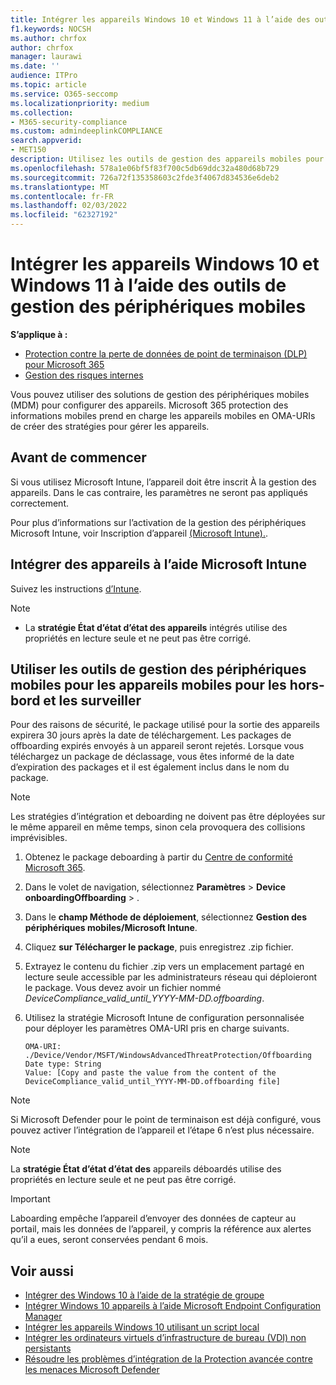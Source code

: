 ```yaml
---
title: Intégrer les appareils Windows 10 et Windows 11 à l’aide des outils de gestion des périphériques mobiles
f1.keywords: NOCSH
ms.author: chrfox
author: chrfox
manager: laurawi
ms.date: ''
audience: ITPro
ms.topic: article
ms.service: O365-seccomp
ms.localizationpriority: medium
ms.collection:
- M365-security-compliance
ms.custom: admindeeplinkCOMPLIANCE
search.appverid:
- MET150
description: Utilisez les outils de gestion des appareils mobiles pour déployer le package de configuration sur les appareils afin qu’ils soient intégrés au service.
ms.openlocfilehash: 578a1e06bf5f83f700c5db69ddc32a480d68b729
ms.sourcegitcommit: 726a72f135358603c2fde3f4067d834536e6deb2
ms.translationtype: MT
ms.contentlocale: fr-FR
ms.lasthandoff: 02/03/2022
ms.locfileid: "62327192"
---
```

# <a name="onboard-windows-10-and-windows-11-devices-using-mobile-device-management-tools"></a>Intégrer les appareils Windows 10 et Windows 11 à l’aide des outils de gestion des périphériques mobiles

**S’applique à :**

- [Protection contre la perte de données de point de terminaison (DLP) pour Microsoft 365](./endpoint-dlp-learn-about.md)
- [Gestion des risques internes](insider-risk-management.md#learn-about-insider-risk-management-in-microsoft-365)

Vous pouvez utiliser des solutions de gestion des périphériques mobiles (MDM) pour configurer des appareils. Microsoft 365 protection des informations mobiles prend en charge les appareils mobiles en OMA-URIs de créer des stratégies pour gérer les appareils.


## <a name="before-you-begin"></a>Avant de commencer
Si vous utilisez Microsoft Intune, l’appareil doit être inscrit À la gestion des appareils. Dans le cas contraire, les paramètres ne seront pas appliqués correctement. 

Pour plus d’informations sur l’activation de la gestion des périphériques Microsoft Intune, voir Inscription d’appareil [(Microsoft Intune).](/mem/intune/enrollment/device-enrollment).

## <a name="onboard-devices-using-microsoft-intune"></a>Intégrer des appareils à l’aide Microsoft Intune

Suivez les instructions [d’Intune](/intune/advanced-threat-protection).

> [!NOTE]
> - La **stratégie État d’état d’état des appareils** intégrés utilise des propriétés en lecture seule et ne peut pas être corrigé.

## <a name="offboard-and-monitor-devices-using-mobile-device-management-tools"></a>Utiliser les outils de gestion des périphériques mobiles pour les appareils mobiles pour les hors-bord et les surveiller

Pour des raisons de sécurité, le package utilisé pour la sortie des appareils expirera 30 jours après la date de téléchargement. Les packages de offboarding expirés envoyés à un appareil seront rejetés. Lorsque vous téléchargez un package de déclassage, vous êtes informé de la date d’expiration des packages et il est également inclus dans le nom du package.

> [!NOTE]
> Les stratégies d’intégration et deboarding ne doivent pas être déployées sur le même appareil en même temps, sinon cela provoquera des collisions imprévisibles.

1. Obtenez le package deboarding à partir du <a href="https://go.microsoft.com/fwlink/p/?linkid=2077149" target="_blank">Centre de conformité Microsoft 365</a>.

2. Dans le volet de navigation, sélectionnez **Paramètres** >  **Device onboardingOffboarding** > .

3. Dans le **champ Méthode de déploiement**, sélectionnez **Gestion des périphériques mobiles/Microsoft Intune**.

4. Cliquez **sur Télécharger le package**, puis enregistrez .zip fichier.

5. Extrayez le contenu du fichier .zip vers un emplacement partagé en lecture seule accessible par les administrateurs réseau qui déploieront le package. Vous devez avoir un fichier nommé *DeviceCompliance_valid_until_YYYY-MM-DD.offboarding*.

6. Utilisez la stratégie Microsoft Intune de configuration personnalisée pour déployer les paramètres OMA-URI pris en charge suivants.

    ```text
    OMA-URI: ./Device/Vendor/MSFT/WindowsAdvancedThreatProtection/Offboarding
    Date type: String
    Value: [Copy and paste the value from the content of the DeviceCompliance_valid_until_YYYY-MM-DD.offboarding file]
    ```
> [!NOTE]
> Si Microsoft Defender pour le point de terminaison est déjà configuré,  vous pouvez activer l’intégration de l’appareil et l’étape 6 n’est plus nécessaire.

> [!NOTE]
> La **stratégie État d’état d’état des** appareils déboardés utilise des propriétés en lecture seule et ne peut pas être corrigé.

> [!IMPORTANT]
> Laboarding empêche l’appareil d’envoyer des données de capteur au portail, mais les données de l’appareil, y compris la référence aux alertes qu’il a eues, seront conservées pendant 6 mois.

## <a name="related-topics"></a>Voir aussi
- [Intégrer des Windows 10 à l’aide de la stratégie de groupe](device-onboarding-gp.md)
- [Intégrer Windows 10 appareils à l’aide Microsoft Endpoint Configuration Manager](device-onboarding-sccm.md)
- [Intégrer les appareils Windows 10 utilisant un script local](device-onboarding-script.md)
- [Intégrer les ordinateurs virtuels d’infrastructure de bureau (VDI) non persistants](device-onboarding-vdi.md)
- [Résoudre les problèmes d’intégration de la Protection avancée contre les menaces Microsoft Defender](/windows/security/threat-protection/microsoft-defender-atp/troubleshoot-onboarding)
